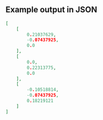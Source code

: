 

## Example output in JSON

```json
[
    [
        0.21037629, 
        -0.07437925, 
        0.0
    ], 
    [
        0.0, 
        0.22313775, 
        0.0
    ], 
    [
        -0.10518814, 
        -0.07437925, 
        0.18219121
    ]
]
```

